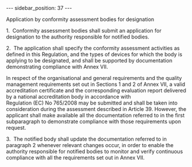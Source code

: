 
<meta data-rh="true" name="docsearch:language" content="en">
<meta data-rh="true" name="docsearch:version" content="current">
<meta data-rh="true" name="docsearch:docusaurus_tag" content="docs-default-current">
        ---
sidebar_position: 37
---
           <p class="stitle-article-norm">Application by conformity assessment bodies for designation</p>
   <p class="norm">1.&nbsp;&nbsp;Conformity assessment bodies shall 
submit an application for designation to the authority responsible for 
notified bodies.</p>
   <p class="norm">2.&nbsp;&nbsp;The application shall specify the 
conformity assessment activities as defined in this Regulation, and the 
types of devices for which the body is applying to be designated, and 
shall be supported by documentation demonstrating compliance with 
Annex&nbsp;VII.</p>
   <p class="norm">In respect of the organisational and general 
requirements and the quality management requirements set out in 
Sections&nbsp;1 and 2 of Annex&nbsp;VII, a valid accreditation 
certificate and the corresponding evaluation report delivered by a 
national accreditation body in accordance with 
Regulation&nbsp;(EC)&nbsp;No&nbsp;765/2008 may be submitted and shall be
 taken into consideration during the assessment described in 
Article&nbsp;39. However, the applicant shall make available all the 
documentation referred to in the first subparagraph&nbsp;to demonstrate 
compliance with those requirements upon request.</p>
   <p class="norm">3.&nbsp;&nbsp;The notified body shall update the 
documentation referred to in paragraph&nbsp;2 whenever relevant changes 
occur, in order to enable the authority responsible for notified bodies 
to monitor and verify continuous compliance with all the requirements 
set out in Annex&nbsp;VII.</p>